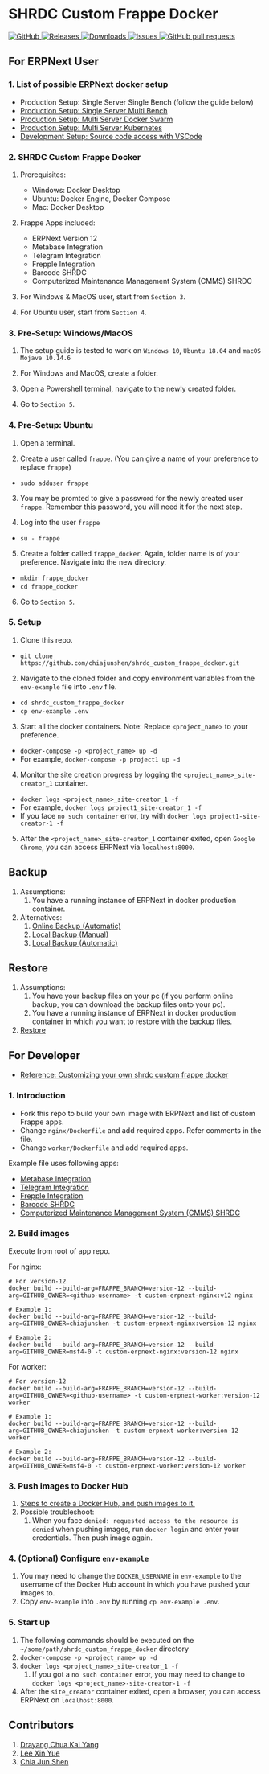 # SHRDC Custom Frappe Docker
<a href="https://github.com/chiajunshen/shrdc_custom_frappe_docker/blob/master/LICENSE">
    <img alt="GitHub" src="https://img.shields.io/github/license/chiajunshen/shrdc_custom_frappe_docker.svg?color=blue">
</a>
<a href="https://github.com/chiajunshen/shrdc_custom_frappe_docker/releases">
    <img alt="Releases" src="https://img.shields.io/github/release/chiajunshen/shrdc_custom_frappe_docker?color=success" />
</a>
<a href="https://github.com/chiajunshen/shrdc_custom_frappe_docker/releases">
    <img alt="Downloads" src="https://img.shields.io/github/downloads/chiajunshen/shrdc_custom_frappe_docker/total.svg?color=success" />
</a>
<a href="https://github.com/chiajunshen/shrdc_custom_frappe_docker/issues">
      <img alt="Issues" src="https://img.shields.io/github/issues/chiajunshen/shrdc_custom_frappe_docker?color=blue" />
</a>
<a href="https://github.com/chiajunshen/shrdc_custom_frappe_docker/pulls">
    <img alt="GitHub pull requests" src="https://img.shields.io/github/issues-pr/chiajunshen/shrdc_custom_frappe_docker?color=blue" />
</a>

## For ERPNext User

### 1. List of possible ERPNext docker setup
- Production Setup: Single Server Single Bench (follow the guide below)
- [Production Setup: Single Server Multi Bench](https://github.com/chiajunshen/shrdc_frappe_docker/blob/main/docs/multi-bench.md)
- [Production Setup: Multi Server Docker Swarm](https://github.com/chiajunshen/shrdc_frappe_docker/blob/main/docs/docker-swarm.md)
- [Production Setup: Multi Server Kubernetes](https://helm.erpnext.com/)
- [Development Setup: Source code access with VSCode](https://github.com/chiajunshen/shrdc_frappe_docker/tree/main/development)

### 2. SHRDC Custom Frappe Docker
1. Prerequisites:
    - Windows: Docker Desktop
    - Ubuntu: Docker Engine, Docker Compose
    - Mac: Docker Desktop

2. Frappe Apps included:
    - ERPNext Version 12
    - Metabase Integration
    - Telegram Integration
    - Frepple Integration
    - Barcode SHRDC
    - Computerized Maintenance Management System (CMMS) SHRDC

3. For Windows & MacOS user, start from `Section 3`.
4. For Ubuntu user, start from `Section 4`.

### 3. Pre-Setup: Windows/MacOS
1. The setup guide is tested to work on `Windows 10`, `Ubuntu 18.04` and `macOS Mojave 10.14.6`

2. For Windows and MacOS, create a folder.

3. Open a Powershell terminal, navigate to the newly created folder.

4. Go to `Section 5`.

### 4. Pre-Setup: Ubuntu
1. Open a terminal.

2. Create a user called `frappe`. (You can give a name of your preference to replace `frappe`)
- `sudo adduser frappe`

3. You may be promted to give a password for the newly created user `frappe`. Remember this password, you will need it for the next step.

4. Log into the user `frappe`
- `su - frappe`

5. Create a folder called `frappe_docker`. Again, folder name is of your preference. Navigate into the new directory.
- `mkdir frappe_docker`
- `cd frappe_docker`

6. Go to `Section 5`.

### 5. Setup

1. Clone this repo.
- `git clone https://github.com/chiajunshen/shrdc_custom_frappe_docker.git`

2. Navigate to the cloned folder and copy environment variables from the `env-example` file into `.env` file.
- `cd shrdc_custom_frappe_docker`
- `cp env-example .env`

3. Start all the docker containers. Note: Replace `<project_name>` to your preference.
- `docker-compose -p <project_name> up -d`
- For example, `docker-compose -p project1 up -d`

4. Monitor the site creation progress by logging the `<project_name>_site-creator_1` container.
- `docker logs <project_name>_site-creator_1 -f`
- For example, `docker logs project1_site-creator_1 -f`
- If you face `no such container` error, try with `docker logs project1-site-creator-1 -f`

5. After the `<project_name>_site-creator_1` container exited, open `Google Chrome`, you can access ERPNext via `localhost:8000`.

## Backup
1. Assumptions:
    1. You have a running instance of ERPNext in docker production container.
2. Alternatives:
    1. [Online Backup (Automatic)](https://docs.google.com/document/d/1nFbnYwB1hkFBeqMrb35IOHjo7M4PF9sRGHR08TtVJ6w/edit?usp=sharing)
    2. [Local Backup (Manual)]()
    3. [Local Backup (Automatic)]()

## Restore
1. Assumptions:
    1. You have your backup files on your pc (if you perform online backup, you can download the backup files onto your pc).
    2. You have a running instance of ERPNext in docker production container in which you want to restore with the backup files.
2. [Restore]()

## For Developer
- [Reference: Customizing your own shrdc custom frappe docker](https://docs.google.com/document/d/1XxOYM_qhZ0RGI60YM82XHOkEzrn8ywXC98i354Donjc/edit)

### 1. Introduction

- Fork this repo to build your own image with ERPNext and list of custom Frappe apps.
- Change `nginx/Dockerfile` and add required apps. Refer comments in the file.
- Change `worker/Dockerfile` and add required apps.

Example file uses following apps:

- [Metabase Integration](https://github.com/chiajunshen/shrdc_frappe_metabase)
- [Telegram Integration](https://github.com/chiajunshen/shrdc_erpnext_telegram)
- [Frepple Integration](https://github.com/Drayang/ERPNext-Frepple)
- [Barcode SHRDC](https://github.com/leexy0/barcode_shrdc)
- [Computerized Maintenance Management System (CMMS) SHRDC](https://github.com/msf4-0/ERPNext_my_custom__maintenance)

### 2. Build images

Execute from root of app repo.

For nginx:

```shell
# For version-12
docker build --build-arg=FRAPPE_BRANCH=version-12 --build-arg=GITHUB_OWNER=<github-username> -t custom-erpnext-nginx:v12 nginx

# Example 1:
docker build --build-arg=FRAPPE_BRANCH=version-12 --build-arg=GITHUB_OWNER=chiajunshen -t custom-erpnext-nginx:version-12 nginx

# Example 2:
docker build --build-arg=FRAPPE_BRANCH=version-12 --build-arg=GITHUB_OWNER=msf4-0 -t custom-erpnext-nginx:version-12 nginx
```

For worker:

```shell
# For version-12
docker build --build-arg=FRAPPE_BRANCH=version-12 --build-arg=GITHUB_OWNER=<github-username> -t custom-erpnext-worker:version-12 worker

# Example 1:
docker build --build-arg=FRAPPE_BRANCH=version-12 --build-arg=GITHUB_OWNER=chiajunshen -t custom-erpnext-worker:version-12 worker

# Example 2:
docker build --build-arg=FRAPPE_BRANCH=version-12 --build-arg=GITHUB_OWNER=msf4-0 -t custom-erpnext-worker:version-12 worker
```

### 3. Push images to Docker Hub
1. [Steps to create a Docker Hub, and push images to it.](https://docs.docker.com/get-started/04_sharing_app/)
2. Possible troubleshoot:
    1. When you face `denied: requested access to the resource is denied` when pushing images, run `docker login` and enter your credentials. Then push image again.

### 4. (Optional) Configure `env-example`
1. You may need to change the `DOCKER_USERNAME` in `env-example` to the username of the Docker Hub account in which you have pushed your images to.
2. Copy `env-example` into `.env` by running `cp env-example .env`.

### 5. Start up
1. The following commands should be executed on the `~/some/path/shrdc_custom_frappe_docker` directory
2. `docker-compose -p <project_name> up -d`
3. `docker logs <project_name>_site-creator_1 -f`
    1. If you got a `no such container` error, you may need to change to `docker logs <project_name>-site-creator-1 -f`
4. After the `site_creator` container exited, open a browser, you can access ERPNext on `localhost:8000`.

## Contributors
1. [Drayang Chua Kai Yang](https://github.com/Drayang)
2. [Lee Xin Yue](https://github.com/leexy0)
3. [Chia Jun Shen](https://github.com/chiajunshen)
